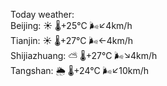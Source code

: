 Today weather:  
Beijing: ☀️   🌡️+25°C 🌬️↙4km/h  
Tianjin: ☀️   🌡️+27°C 🌬️←4km/h  
Shijiazhuang: ⛅️  🌡️+27°C 🌬️↘4km/h  
Tangshan: 🌦   🌡️+24°C 🌬️↙10km/h  
